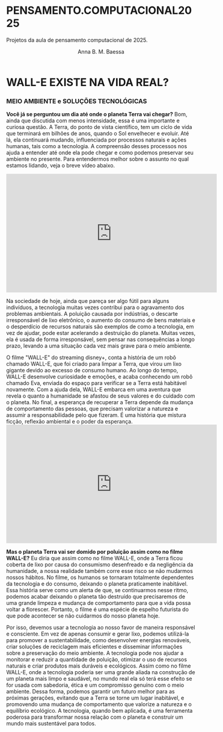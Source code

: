 # PENSAMENTO.COMPUTACIONAL2025
Projetos da aula de pensamento computacional de 2025.

<header>Anna B. M. Baessa</header>


<h1>WALL-E EXISTE NA VIDA REAL?</h1>
<h3>MEIO AMBIENTE e SOLUÇÕES TECNOLÓGICAS</h3>

<p><b>Você já se perguntou um dia até onde o planeta Terra vai chegar?</b> Bom, ainda que discutida com menos intensidade, essa é uma importante e curiosa questão. A Terra, do ponto de vista científico, tem um ciclo de vida que terminará em bilhões de anos, quando o Sol envelhecer e evoluir. Até lá, ela continuará mudando, influenciada por processos naturais e ações humanas, tais como a tecnologia. A compreensão desses processos nos ajuda a entender até onde ela pode chegar e como podemos preservar seu ambiente no presente. Para entendermos melhor sobre o assunto no qual estamos lidando, veja o breve vídeo abaixo.</p>

<iframe width="560" height="315" src="https://www.youtube.com/embed/zkQu0QNcWjA?si=DIKfAi3Ozea1Wxgw" title="YouTube video player" frameborder="0" allow="accelerometer; autoplay; clipboard-write; encrypted-media; gyroscope; picture-in-picture; web-share" referrerpolicy="strict-origin-when-cross-origin" allowfullscreen></iframe>


<p>Na sociedade de hoje, ainda que pareça ser algo fútil para alguns indivíduos, a tecnologia muitas vezes contribui para o agravamento dos problemas ambientais. A poluição causada por indústrias, o descarte irresponsável de lixo eletrônico, o aumento do consumo de bens materiais e o desperdício de recursos naturais são exemplos de como a tecnologia, em vez de ajudar, pode estar acelerando a destruição do planeta. Muitas vezes, ela é usada de forma irresponsável, sem pensar nas consequências a longo prazo, levando a uma situação cada vez mais grave para o meio ambiente.</p>
<p>O filme "WALL-E" do streaming disney+, conta a história de um robô chamado WALL-E, que foi criado para limpar a Terra, que virou um lixo gigante devido ao excesso de consumo humano. Ao longo do tempo, WALL-E desenvolve curiosidade e emoções, e acaba conhecendo um robô chamado Eva, enviada do espaço para verificar se a Terra está habitável novamente. Com a ajuda dela, WALL-E embarca em uma aventura que revela o quanto a humanidade se afastou de seus valores e do cuidado com o planeta. No final, a esperança de recuperar a Terra depende da mudança de comportamento das pessoas, que precisam valorizar a natureza e assumir a responsabilidade pelo que fizeram. É uma história que mistura ficção, reflexão ambiental e o poder da esperança.
<iframe width="560" height="315" src="https://www.youtube.com/embed/bpqVe3GvUZU?si=zUihOaSGF9GmO4Ny" title="YouTube video player" frameborder="0" allow="accelerometer; autoplay; clipboard-write; encrypted-media; gyroscope; picture-in-picture; web-share" referrerpolicy="strict-origin-when-cross-origin" allowfullscreen></iframe>
<p><b>Mas o planeta Terra vai ser domido por poluição assim como no filme WALL-E?</b> Eu diria que assim como no filme WALL-E, onde a Terra ficou coberta de lixo por causa do consumismo desenfreado e da negligência da humanidade, a nossa realidade também corre esse risco se não mudarmos nossos hábitos. No filme, os humanos se tornaram totalmente dependentes da tecnologia e do consumo, deixando o planeta praticamente inabitável. Essa história serve como um alerta de que, se continuarmos nesse ritmo, podemos acabar deixando o planeta tão destruído que precisaremos de uma grande limpeza e mudança de comportamento para que a vida possa voltar a florescer. Portanto, o filme é uma espécie de espelho futurista do que pode acontecer se não cuidarmos do nosso planeta hoje.</p>
<p>Por isso, devemos usar a tecnologia ao nosso favor de maneira responsável e consciente. Em vez de apenas consumir e gerar lixo, podemos utilizá-la para promover a sustentabilidade, como desenvolver energias renováveis, criar soluções de reciclagem mais eficientes e disseminar informações sobre a preservação do meio ambiente. A tecnologia pode nos ajudar a monitorar e reduzir a quantidade de poluição, otimizar o uso de recursos naturais e criar produtos mais duráveis e ecológicos. Assim como no filme WALL-E, onde a tecnologia poderia ser uma grande aliada na construção de um planeta mais limpo e saudável, no mundo real ela só terá esse efeito se for usada com sabedoria, ética e um compromisso genuíno com o meio ambiente. Dessa forma, podemos garantir um futuro melhor para as próximas gerações, evitando que a Terra se torne um lugar inabitável, e promovendo uma mudança de comportamento que valorize a natureza e o equilíbrio ecológico. A tecnologia, quando bem aplicada, é uma ferramenta poderosa para transformar nossa relação com o planeta e construir um mundo mais sustentável para todos.</p>

